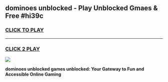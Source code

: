 
## dominoes unblocked - Play Unblocked Gmaes & Free #hi39c
<h3>
<a href="https://news.freeplayer.one?title=dominoes_unblocked&ref=27F">CLICK TO PLAY</a></h3>
<hr>

<h3>
<a href="https://news.freeplayer.one?title=dominoes_unblocked&ref=27F">CLICK 2 PLAY</a>
  
</h3>

<a href="https://news.freeplayer.one?title=dominoes_unblocked&ref=27F/"><img src="https://clearcache.store/games.png"></a>


**dominoes unblocked games unblocked: Your Gateway to Fun and Accessible Online Gaming**
